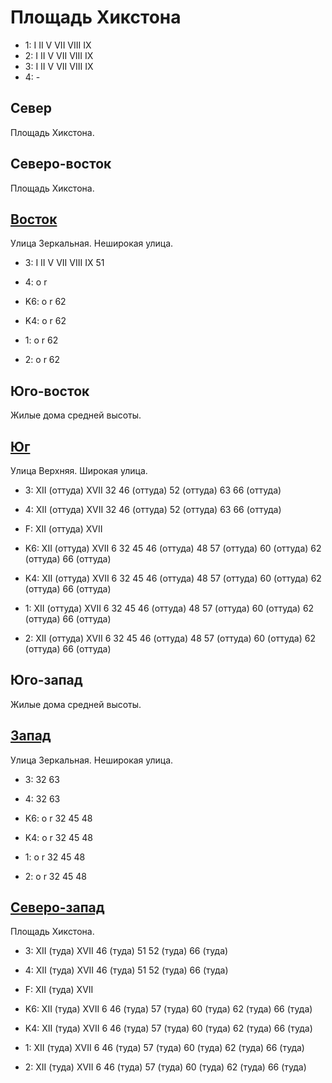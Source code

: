 # Площадь Хикстона

* 1:    I   II  V   VII VIII    IX
* 2:    I   II  V   VII VIII    IX
* 3:    I   II  V   VII VIII    IX
* 4:    -

## Север

Площадь Хикстона.

## Северо-восток

Площадь Хикстона.

## [Восток](./10510070.md)

Улица Зеркальная.
Неширокая улица.

* 3:    I   II  V   VII VIII    IX  51
* 4:    o   r

* K6:   o   r
        62
* K4:   o   r
        62
* 1:    o   r
        62
* 2:    o   r
        62

## Юго-восток

Жилые дома средней высоты.

## [Юг](./10500090.md)

Улица Верхняя.
Широкая улица.

* 3:    XII (оттуда)    XVII    32  46 (оттуда) 52 (оттуда) 63  66 (оттуда)
* 4:    XII (оттуда)    XVII    32  46 (оттуда) 52 (оттуда) 63  66 (оттуда)
* F:    XII (оттуда)    XVII

* K6:   XII (оттуда)    XVII
        6   32  45  46 (оттуда) 48  57 (оттуда) 60 (оттуда) 62 (оттуда) 66 (оттуда)
* K4:   XII (оттуда)    XVII
        6   32  45  46 (оттуда) 48  57 (оттуда) 60 (оттуда) 62 (оттуда) 66 (оттуда)
* 1:    XII (оттуда)    XVII
        6   32  45  46 (оттуда) 48  57 (оттуда) 60 (оттуда) 62 (оттуда) 66 (оттуда)
* 2:    XII (оттуда)    XVII
        6   32  45  46 (оттуда) 48  57 (оттуда) 60 (оттуда) 62 (оттуда) 66 (оттуда)

## Юго-запад

Жилые дома средней высоты.

## [Запад](./10475075.md)

Улица Зеркальная.
Неширокая улица.

* 3:    32  63
* 4:    32  63

* K6:   o   r
        32  45  48
* K4:   o   r
        32  45  48
* 1:    o   r
        32  45  48
* 2:    o   r
        32  45  48

## [Северо-запад](./10495070.md)

Площадь Хикстона.

* 3:    XII (туда)  XVII    46 (туда)   51  52 (туда)   66 (туда)
* 4:    XII (туда)  XVII    46 (туда)   51  52 (туда)   66 (туда)
* F:    XII (туда)  XVII

* K6:   XII (туда)  XVII
        6   46 (туда)   57 (туда)   60 (туда)   62 (туда)   66 (туда)
* K4:   XII (туда)  XVII
        6   46 (туда)   57 (туда)   60 (туда)   62 (туда)   66 (туда)
* 1:    XII (туда)  XVII
        6   46 (туда)   57 (туда)   60 (туда)   62 (туда)   66 (туда)
* 2:    XII (туда)  XVII
        6   46 (туда)   57 (туда)   60 (туда)   62 (туда)   66 (туда)
